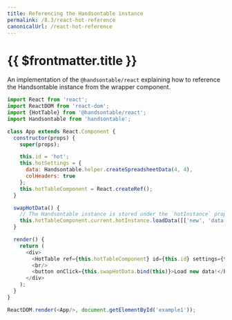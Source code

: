 ```yaml
---
title: Referencing the Handsontable instance
permalink: /8.3/react-hot-reference
canonicalUrl: /react-hot-reference
---
```


# {{ $frontmatter.title }}

An implementation of the `@handsontable/react` explaining how to reference the Handsontable instance from the wrapper component.

```js
import React from 'react';
import ReactDOM from 'react-dom';
import {HotTable} from '@handsontable/react';
import Handsontable from 'handsontable';

class App extends React.Component {
  constructor(props) {
    super(props);

    this.id = 'hot';
    this.hotSettings = {
      data: Handsontable.helper.createSpreadsheetData(4, 4),
      colHeaders: true
    };
    this.hotTableComponent = React.createRef();
  }

  swapHotData() {
    // The Handsontable instance is stored under the `hotInstance` property of the wrapper component.
    this.hotTableComponent.current.hotInstance.loadData([['new', 'data']]);
  }

  render() {
    return (
      <div>
        <HotTable ref={this.hotTableComponent} id={this.id} settings={this.hotSettings}/>
        <br/>
        <button onClick={this.swapHotData.bind(this)}>Load new data!</button>
      </div>
    );
  }
}

ReactDOM.render(<App/>, document.getElementById('example1'));
```
